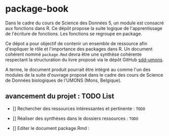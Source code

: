 # package-book

Dans le cadre du cours de Science des Données 5, un module est consacré aux fonctions dans R. Ce dépôt propose la suite logique de l'apprentissage de l'écriture de fonctions. Les fonctions se regroupe en package. 

Ce dépot a pour objectif de contenir un ensemble de ressource afin d'expliquer le rôle et l'importance des packages dans R. Un document cohérent nommé `package.Rmd` devra être une synthèse cohérente respectant la structuration du livre proposé via le dépôt GitHub [sdd-umons](https://github.com/BioDataScience-Course/sdd-umons). 

A terme, le document produit pourrait être intégré au comme l'un des modules de la suite d'ouvrage proposé dans le cadre des cours de Science de Données biologiques de l'UMONS (Mons, Belgique).

## avancement du projet :  TODO List

- [] Rechercher des ressources intéressantes et pertinente : `TODO`

- [] Réaliser des synthèses dans le dossiers ressources : `TODO` 

- [] Editer le document package.Rmd : 

